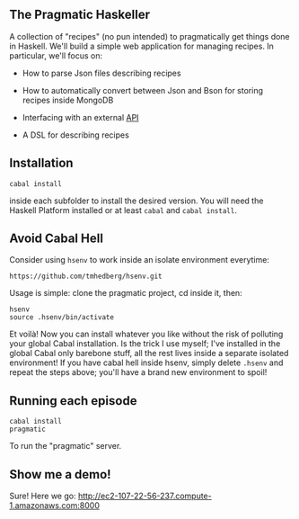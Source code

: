 ## The Pragmatic Haskeller

A collection of "recipes" (no pun intended) to pragmatically
get things done in Haskell. We'll build a simple web application for managing
recipes. In particular, we'll focus on:

* How to parse Json files describing recipes

* How to automatically convert between Json and Bson for storing recipes inside MongoDB

* Interfacing with an external [API](http://www.recipepuppy.com/)

* A DSL for describing recipes

## Installation

``` shell
cabal install
```

inside each subfolder to install the desired version.
You will need the Haskell Platform installed or at least ```cabal```
and ```cabal install```.


## Avoid Cabal Hell
Consider using ```hsenv``` to work inside an isolate environment everytime:

```
https://github.com/tmhedberg/hsenv.git
```

Usage is simple: clone the pragmatic project, cd inside it, then:

```
hsenv
source .hsenv/bin/activate
```

Et voilà! Now you can install whatever you like without the risk of polluting
your global Cabal installation. Is the trick I use myself; I've installed in
the global Cabal only barebone stuff, all the rest lives inside a separate
isolated environment! If you have cabal hell inside hsenv, simply delete
```.hsenv``` and repeat the steps above; you'll have a brand new environment
to spoil!

## Running each episode

```
cabal install
pragmatic
```

To run the "pragmatic" server.

## Show me a demo!

Sure! Here we go: http://ec2-107-22-56-237.compute-1.amazonaws.com:8000
